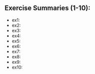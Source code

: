 ## Exercise Summaries (1-10):

* ex1: 
* ex2: 
* ex3: 
* ex4: 
* ex5: 
* ex6: 
* ex7: 
* ex8: 
* ex9: 
* ex10: 
